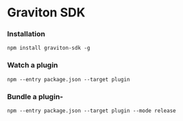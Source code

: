 # Graviton SDK

### Installation
`npm install graviton-sdk -g`

### Watch a plugin
`npm --entry package.json --target plugin`

### Bundle a plugin-
`npm --entry package.json --target plugin --mode release`